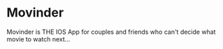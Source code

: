 # Movinder
Movinder is THE IOS App for couples and friends who can't decide what movie to watch next...
